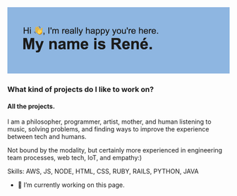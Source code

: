 

<img src="https://github.com/ReneCapella/ReneCapella/blob/main/header.png">

### What kind of projects do I like to work on?
#### All the projects. 

I am a philosopher, programmer, artist, mother, and human listening to music, solving problems, and finding ways to improve the experience between tech and humans.

Not bound by the modality, but certainly more experienced in engineering team processes, web tech, IoT, and empathy:)

Skills: AWS, JS, NODE, HTML, CSS, RUBY, RAILS, PYTHON, JAVA

- 🔭 I’m currently working on this page. 






<!--
**ReneCapella/ReneCapella** is a ✨ _special_ ✨ repository because its `README.md` (this file) appears on your GitHub profile.

Here are some ideas to get you started:

- 🔭 I’m currently working on ...
- 🌱 I’m currently learning ...
- 👯 I’m looking to collaborate on ...
- 🤔 I’m looking for help with ...
- 💬 Ask me about ...
- 📫 How to reach me: ...
- 😄 Pronouns: ...
- ⚡ Fun fact: ...
-->
